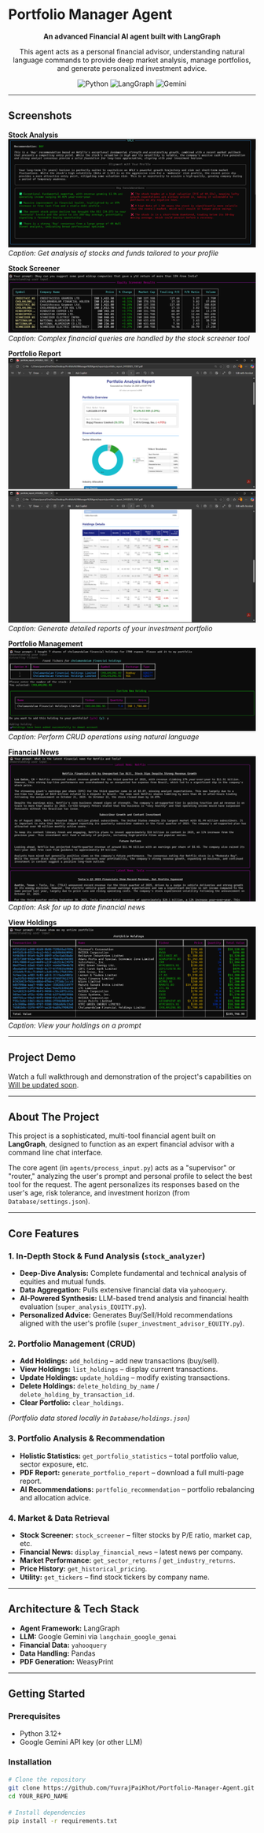 # Portfolio Manager Agent

<p align="center"><b>An advanced Financial AI agent built with LangGraph</b></p>
<p align="center">
This agent acts as a personal financial advisor, understanding natural language commands to provide deep market analysis, manage portfolios, and generate personalized investment advice.
</p>

<p align="center">
<img alt="Python" src="https://img.shields.io/badge/Python-3.12%2B-blue?style=for-the-badge&logo=python&logoColor=white"/>
<img alt="LangGraph" src="https://img.shields.io/badge/LangGraph-0.3%2B-blueviolet?style=for-the-badge&logo=langchain&logoColor=white"/>
<img alt="Gemini" src="https://img.shields.io/badge/Google%20Gemini-API-orange?style=for-the-badge&logo=google&logoColor=white"/>
</p>

---

## Screenshots

**Stock Analysis**
![stock_recommendations](assets/stock_recommendations.png)  
*Caption: Get analysis of stocks and funds tailored to your profile*  

**Stock Screener**  
![Stock Screener](assets/screener.png)
*Caption: Complex financial queries are handled by the stock screener tool*  

**Portfolio Report** 
![Portfolio Report](assets/report.png)
![Portfolio Report](assets/report2.png) 
*Caption: Generate detailed reports of your investment portfolio*  

**Portfolio Management** 
![portfolio Add](assets/portfolio_add.png) 
*Caption: Perform CRUD operations using natural language* 

**Financial News**
![Financial News](assets/financial_news.png)
*Caption: Ask for up to date financial news*

**View Holdings**
![View Holdings](assets/holdings.png)
*Caption: View your holdings on a prompt*

---

## Project Demo

Watch a full walkthrough and demonstration of the project's capabilities on [Will be updated soon](YOUR_YOUTUBE_LINK_HERE).

---

## About The Project

This project is a sophisticated, multi-tool financial agent built on **LangGraph**, designed to function as an expert financial advisor with a command line chat interface.

The core agent (in `agents/process_input.py`) acts as a "supervisor" or "router," analyzing the user's prompt and personal profile to select the best tool for the request. The agent personalizes its responses based on the user's age, risk tolerance, and investment horizon (from `Database/settings.json`).

---

## Core Features

### 1. In-Depth Stock & Fund Analysis (`stock_analyzer`)
- **Deep-Dive Analysis:** Complete fundamental and technical analysis of equities and mutual funds.  
- **Data Aggregation:** Pulls extensive financial data via `yahooquery`.  
- **AI-Powered Synthesis:** LLM-based trend analysis and financial health evaluation (`super_analysis_EQUITY.py`).  
- **Personalized Advice:** Generates Buy/Sell/Hold recommendations aligned with the user's profile (`super_investment_advisor_EQUITY.py`).

### 2. Portfolio Management (CRUD)
- **Add Holdings:** `add_holding` – add new transactions (buy/sell).  
- **View Holdings:** `list_holdings` – display current transactions.  
- **Update Holdings:** `update_holding` – modify existing transactions.  
- **Delete Holdings:** `delete_holding_by_name` / `delete_holding_by_transaction_id`.  
- **Clear Portfolio:** `clear_holdings`.  

*(Portfolio data stored locally in `Database/holdings.json`)*

### 3. Portfolio Analysis & Recommendation
- **Holistic Statistics:** `get_portfolio_statistics` – total portfolio value, sector exposure, etc.
- **PDF Report:** `generate_portfolio_report` – download a full multi-page report.  
- **AI Recommendations:** `portfolio_recommendation` – portfolio rebalancing and allocation advice.

### 4. Market & Data Retrieval
- **Stock Screener:** `stock_screener` – filter stocks by P/E ratio, market cap, etc.  
- **Financial News:** `display_financial_news` – latest news per company.  
- **Market Performance:** `get_sector_returns` / `get_industry_returns`.  
- **Price History:** `get_historical_pricing`.  
- **Utility:** `get_tickers` – find stock tickers by company name.

---

## Architecture & Tech Stack

- **Agent Framework:** LangGraph  
- **LLM:** Google Gemini via `langchain_google_genai`  
- **Financial Data:** `yahooquery`  
- **Data Handling:** Pandas  
- **PDF Generation:** WeasyPrint 


---

## Getting Started

### Prerequisites
- Python 3.12+  
- Google Gemini API key (or other LLM)

### Installation
```bash
# Clone the repository
git clone https://github.com/YuvrajPaiKhot/Portfolio-Manager-Agent.git
cd YOUR_REPO_NAME

# Install dependencies
pip install -r requirements.txt
```
